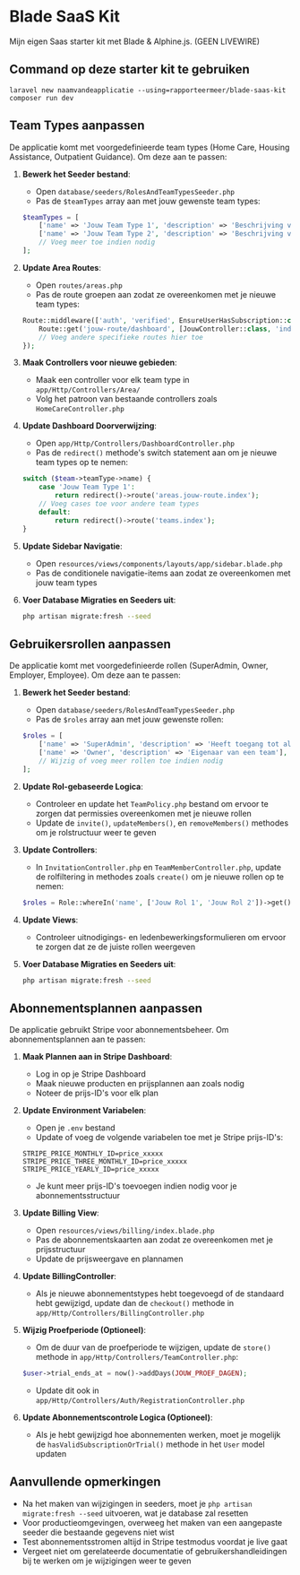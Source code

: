 # Blade SaaS Kit

Mijn eigen Saas starter kit met Blade & Alphine.js. (GEEN LIVEWIRE)

## Command op deze starter kit te gebruiken

```
laravel new naamvandeapplicatie --using=rapporteermeer/blade-saas-kit
composer run dev
```

## Team Types aanpassen

De applicatie komt met voorgedefinieerde team types (Home Care, Housing Assistance, Outpatient Guidance). Om deze aan te passen:

1. **Bewerk het Seeder bestand**:
   - Open `database/seeders/RolesAndTeamTypesSeeder.php`
   - Pas de `$teamTypes` array aan met jouw gewenste team types:
   ```php
   $teamTypes = [
       ['name' => 'Jouw Team Type 1', 'description' => 'Beschrijving voor team type 1'],
       ['name' => 'Jouw Team Type 2', 'description' => 'Beschrijving voor team type 2'],
       // Voeg meer toe indien nodig
   ];
   ```

2. **Update Area Routes**:
   - Open `routes/areas.php`
   - Pas de route groepen aan zodat ze overeenkomen met je nieuwe team types:
   ```php
   Route::middleware(['auth', 'verified', EnsureUserHasSubscription::class, EnsureTeamTypeMatches::class . ':Jouw Team Type 1'])->group(function () {
       Route::get('jouw-route/dashboard', [JouwController::class, 'index'])->name('areas.jouw-route.index');
       // Voeg andere specifieke routes hier toe
   });
   ```

3. **Maak Controllers voor nieuwe gebieden**:
   - Maak een controller voor elk team type in `app/Http/Controllers/Area/`
   - Volg het patroon van bestaande controllers zoals `HomeCareController.php`

4. **Update Dashboard Doorverwijzing**:
   - Open `app/Http/Controllers/DashboardController.php`
   - Pas de `redirect()` methode's switch statement aan om je nieuwe team types op te nemen:
   ```php
   switch ($team->teamType->name) {
       case 'Jouw Team Type 1':
           return redirect()->route('areas.jouw-route.index');
       // Voeg cases toe voor andere team types
       default:
           return redirect()->route('teams.index');
   }
   ```

5. **Update Sidebar Navigatie**:
   - Open `resources/views/components/layouts/app/sidebar.blade.php`
   - Pas de conditionele navigatie-items aan zodat ze overeenkomen met jouw team types

6. **Voer Database Migraties en Seeders uit**:
   ```bash
   php artisan migrate:fresh --seed
   ```

## Gebruikersrollen aanpassen

De applicatie komt met voorgedefinieerde rollen (SuperAdmin, Owner, Employer, Employee). Om deze aan te passen:

1. **Bewerk het Seeder bestand**:
   - Open `database/seeders/RolesAndTeamTypesSeeder.php`
   - Pas de `$roles` array aan met jouw gewenste rollen:
   ```php
   $roles = [
       ['name' => 'SuperAdmin', 'description' => 'Heeft toegang tot alles'],
       ['name' => 'Owner', 'description' => 'Eigenaar van een team'],
       // Wijzig of voeg meer rollen toe indien nodig
   ];
   ```

2. **Update Rol-gebaseerde Logica**:
   - Controleer en update het `TeamPolicy.php` bestand om ervoor te zorgen dat permissies overeenkomen met je nieuwe rollen
   - Update de `invite()`, `updateMembers()`, en `removeMembers()` methodes om je rolstructuur weer te geven

3. **Update Controllers**:
   - In `InvitationController.php` en `TeamMemberController.php`, update de rolfiltering in methodes zoals `create()` om je nieuwe rollen op te nemen:
   ```php
   $roles = Role::whereIn('name', ['Jouw Rol 1', 'Jouw Rol 2'])->get();
   ```

4. **Update Views**:
   - Controleer uitnodigings- en ledenbewerkingsformulieren om ervoor te zorgen dat ze de juiste rollen weergeven

5. **Voer Database Migraties en Seeders uit**:
   ```bash
   php artisan migrate:fresh --seed
   ```

## Abonnementsplannen aanpassen

De applicatie gebruikt Stripe voor abonnementsbeheer. Om abonnementsplannen aan te passen:

1. **Maak Plannen aan in Stripe Dashboard**:
   - Log in op je Stripe Dashboard
   - Maak nieuwe producten en prijsplannen aan zoals nodig
   - Noteer de prijs-ID's voor elk plan

2. **Update Environment Variabelen**:
   - Open je `.env` bestand
   - Update of voeg de volgende variabelen toe met je Stripe prijs-ID's:
   ```
   STRIPE_PRICE_MONTHLY_ID=price_xxxxx
   STRIPE_PRICE_THREE_MONTHLY_ID=price_xxxxx
   STRIPE_PRICE_YEARLY_ID=price_xxxxx
   ```
   - Je kunt meer prijs-ID's toevoegen indien nodig voor je abonnementsstructuur

3. **Update Billing View**:
   - Open `resources/views/billing/index.blade.php`
   - Pas de abonnementskaarten aan zodat ze overeenkomen met je prijsstructuur
   - Update de prijsweergave en plannamen

4. **Update BillingController**:
   - Als je nieuwe abonnementstypes hebt toegevoegd of de standaard hebt gewijzigd, update dan de `checkout()` methode in `app/Http/Controllers/BillingController.php`

5. **Wijzig Proefperiode (Optioneel)**:
   - Om de duur van de proefperiode te wijzigen, update de `store()` methode in `app/Http/Controllers/TeamController.php`:
   ```php
   $user->trial_ends_at = now()->addDays(JOUW_PROEF_DAGEN);
   ```
   - Update dit ook in `app/Http/Controllers/Auth/RegistrationController.php`

6. **Update Abonnementscontrole Logica (Optioneel)**:
   - Als je hebt gewijzigd hoe abonnementen werken, moet je mogelijk de `hasValidSubscriptionOrTrial()` methode in het `User` model updaten

## Aanvullende opmerkingen

- Na het maken van wijzigingen in seeders, moet je `php artisan migrate:fresh --seed` uitvoeren, wat je database zal resetten
- Voor productieomgevingen, overweeg het maken van een aangepaste seeder die bestaande gegevens niet wist
- Test abonnementsstromen altijd in Stripe testmodus voordat je live gaat
- Vergeet niet om gerelateerde documentatie of gebruikershandleidingen bij te werken om je wijzigingen weer te geven
